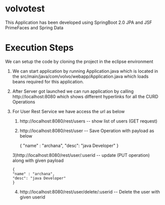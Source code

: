 # volvotest
This Application has been developed using SpringBoot 2.0 JPA and  JSF PrimeFaces and Spring Data

# Execution Steps

We can setup the code by cloning the project in the eclipse environment

1) We can start application by running Application.java which is located in the src/main/java/com/volvo/webapp/Application.java which loads beans required for this application.

2) After Server got launched we can run application by calling http://localhost:8080 which shows different hyperlinks for all the CURD Operations


3) For User Rest Service we have access the url as below
   
   1) http://localhost:8080/rest/users -- show list of users (GET request)
   
   2) http://localhost:8080/rest/user -- Save Operation with payload as below 
   
	   {
	   "name" : "archana",
	   "desc": "java Developer"
	   }
   
   3)http://localhost:8080/rest/user/:userid -- update (PUT operation) along with given payload
   
	   {
	   "name" : "archana",
	   "desc": "java Developer"
	   }
   
   4) http://localhost:8080/rest/user/delete/:userid -- Delete the user with given userid
  
  
